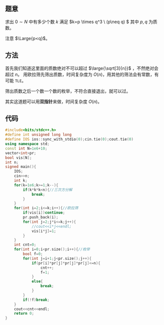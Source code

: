 ## 题意
求出 $0\sim N$ 中有多少个数 $k$ 满足 $k=p \times  q^3 \ (p\neq q) $ 其中 $p,q$ 为质数。

注意  $\Large{p<q}$。

## 方法
首先我们知道这里面的质数绝对不可以超过 $\large{\sqrt[3]{n}}$ ，不然绝对会超过 $n$。
用欧拉筛先筛出质数，时间复杂度为 $O(n)$，用其他的筛法会有常数，有可能 ``TLE``。

筛出质数之后一个数一个数的枚举，不符合直接退出，就可以过。

其实这道题可以用**双指针**来做，时间复杂度 $O(n)$。

## 代码
```cpp
#include<bits/stdc++.h>
#define int unsigned long long
#define IOS ios::sync_with_stdio(0);cin.tie(0);cout.tie(0)
using namespace std;
const int N=1e6+10;
vector<int>pr;
bool vis[N];
int n;
signed main(){
	IOS;
	cin>>n;
	int k;
	for(k=1e6;k>=1;k--){
		if(k*k*k<n){//三次方分解
			break;
		}
	}
	for(int i=2;i<=k;i++){//欧拉筛
		if(vis[i])continue;
		pr.push_back(i);
		for(int j=2;j*i<=k;j++){
			//cout<<i*j<<endl;
			vis[i*j]=1;
		}
	}
	int cnt=0;
	for(int i=0;i<pr.size();i++){//枚举
		bool f=0;
		for(int j=i+1;j<pr.size();j++){
			if(pr[i]*pr[j]*pr[j]*pr[j]<=n){
				cnt++;
				f=1;
			}
			else{
				break;
			}
		}
		if(!f)break;
	}
	cout<<cnt<<endl;
	return 0;
}


```